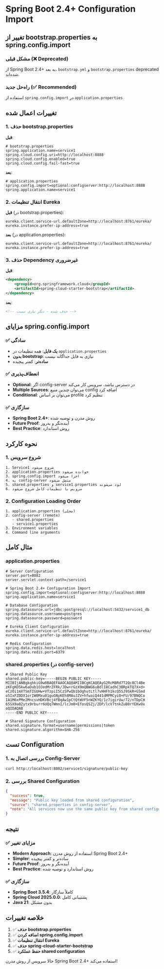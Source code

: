 # Spring Boot 2.4+ Configuration Import

## تغییر از bootstrap.properties به spring.config.import

### مشکل قبلی (❌ Deprecated)
از Spring Boot 2.4+ به بعد، `bootstrap.yml` و `bootstrap.properties` deprecated شده‌اند.

### راه‌حل جدید (✅ Recommended)
استفاده از `spring.config.import` در `application.properties`

## تغییرات اعمال شده

### 1. حذف bootstrap.properties
**قبل**:
```properties
# bootstrap.properties
spring.application.name=service1
spring.cloud.config.uri=http://localhost:8888
spring.cloud.config.enabled=true
spring.cloud.config.fail-fast=true
```

**بعد**:
```properties
# application.properties
spring.config.import=optional:configserver:http://localhost:8888
spring.application.name=service1
```

### 2. انتقال تنظیمات Eureka
**قبل** (در bootstrap.properties):
```properties
eureka.client.service-url.defaultZone=http://localhost:8761/eureka/
eureka.instance.prefer-ip-address=true
```

**بعد** (در application.properties):
```properties
eureka.client.service-url.defaultZone=http://localhost:8761/eureka/
eureka.instance.prefer-ip-address=true
```

### 3. حذف Dependency غیرضروری
**قبل**:
```xml
<dependency>
    <groupId>org.springframework.cloud</groupId>
    <artifactId>spring-cloud-starter-bootstrap</artifactId>
</dependency>
```

**بعد**:
```xml
<!-- حذف شده - دیگر نیازی نیست -->
```

## مزایای spring.config.import

### ✅ سادگی
- **یک فایل**: همه تنظیمات در `application.properties`
- **بدون bootstrap**: نیازی به فایل جداگانه نیست
- **ساده‌تر**: کمتر پیچیده

### ✅ انعطاف‌پذیری
- **Optional**: اگر config-server در دسترس نباشد، سرویس کار می‌کند
- **Multiple Sources**: می‌توان چندین منبع config اضافه کرد
- **Conditional**: می‌توان بر اساس profile تنظیم کرد

### ✅ سازگاری
- **Spring Boot 2.4+**: روش مدرن و توصیه شده
- **Future Proof**: آینده‌نگر و به‌روز
- **Best Practice**: روش استاندارد

## نحوه کارکرد

### 1. شروع سرویس
```
1. Service1 شروع می‌شود
2. application.properties خوانده می‌شود
3. spring.config.import اجرا می‌شود
4. به config-server متصل می‌شود
5. shared.properties و service1.properties لود می‌شوند
6. سرویس با تنظیمات کامل شروع می‌شود
```

### 2. Configuration Loading Order
```
1. application.properties (محلی)
2. config-server (remote)
   - shared.properties
   - service1.properties
3. Environment variables
4. Command line arguments
```

## مثال کامل

### application.properties
```properties
# Server Configuration
server.port=8082
server.servlet.context-path=/service1

# Spring Boot 2.4+ Configuration Import
spring.config.import=optional:configserver:http://localhost:8888
spring.application.name=service1

# Database Configuration
spring.datasource.url=jdbc:postgresql://localhost:5432/service1_db
spring.datasource.username=postgres
spring.datasource.password=password

# Eureka Client Configuration
eureka.client.service-url.defaultZone=http://localhost:8761/eureka/
eureka.instance.prefer-ip-address=true

# Redis Configuration
spring.data.redis.host=localhost
spring.data.redis.port=6379
```

### shared.properties (در config-server)
```properties
# Shared Public Key
shared.public-key=-----BEGIN PUBLIC KEY-----
MIIBIjANBgkqhkiG9w0BAQEFAAOCAQ8AMIIBCgKCAQEAyG2RcM8Rd7T2Qc8Cl4Be
zKFgKD5kw6aDub1OJedMrZFRk/JDw+rGzX9mQBWG6uBdlI8CadhC3BRpkTQ7X+d+
eCzOi1mXTSmTIGUHw+VTzpiI5CzSPwQb1bOghutLtl7vHHFh1kcQ5SJ9SkR+GSmd
o5IxFZDDX1orIW0Mxu01guGNyKEh8MAuJZV+hfwaiQ441dMPMCyiO+FU/97BNQCo
IA1M6xPMe2MncsvHDKVBcj4fBqAw1pCtQtWVF5nWZKYQ/1z7igirUw/72/nTDpCH
65SX9a02ytx9rburr6UQq7WmnI/lcJm0+EfosQSZj/2DP/lcV7tnkZuB0rYEKw9x
oQIDAQAB
-----END PUBLIC KEY-----

# Shared Signature Configuration
shared.signature.format=username|permissions|token
shared.signature.algorithm=SHA-256
```

## تست Configuration

### 1. بررسی اتصال به Config-Server
```bash
curl http://localhost:8082/service1/signature/public-key
```

### 2. بررسی Shared Configuration
```json
{
  "success": true,
  "message": "Public key loaded from shared configuration",
  "source": "shared.properties in config-server",
  "note": "All services now use the same public key from shared configuration"
}
```

## نتیجه

### ✅ مزایای تغییر
- **Modern Approach**: استفاده از روش مدرن Spring Boot 2.4+
- **Simpler**: ساده‌تر و کمتر پیچیده
- **Future Proof**: آینده‌نگر و به‌روز
- **Best Practice**: روش استاندارد و توصیه شده

### ✅ سازگاری
- **Spring Boot 3.5.4**: کاملاً سازگار
- **Spring Cloud 2025.0.0**: پشتیبانی کامل
- **Java 21**: بدون مشکل

## خلاصه تغییرات

1. ✅ **حذف bootstrap.properties**
2. ✅ **اضافه کردن spring.config.import**
3. ✅ **انتقال تنظیمات Eureka**
4. ✅ **حذف spring-cloud-starter-bootstrap**
5. ✅ **حفظ عملکرد shared configuration**

حالا سرویس از روش مدرن Spring Boot 2.4+ استفاده می‌کند!
